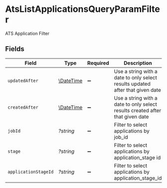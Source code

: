 # AtsListApplicationsQueryParamFilter

ATS Application Filter


## Fields

| Field                                                                         | Type                                                                          | Required                                                                      | Description                                                                   | Example                                                                       |
| ----------------------------------------------------------------------------- | ----------------------------------------------------------------------------- | ----------------------------------------------------------------------------- | ----------------------------------------------------------------------------- | ----------------------------------------------------------------------------- |
| `updatedAfter`                                                                | [\DateTime](https://www.php.net/manual/en/class.datetime.php)                 | :heavy_minus_sign:                                                            | Use a string with a date to only select results updated after that given date | 2020-01-01T00:00:00.000Z                                                      |
| `createdAfter`                                                                | [\DateTime](https://www.php.net/manual/en/class.datetime.php)                 | :heavy_minus_sign:                                                            | Use a string with a date to only select results created after that given date | 2020-01-01T00:00:00.000Z                                                      |
| `jobId`                                                                       | *?string*                                                                     | :heavy_minus_sign:                                                            | Filter to select applications by job_id                                       |                                                                               |
| `stage`                                                                       | *?string*                                                                     | :heavy_minus_sign:                                                            | Filter to select applications by application_stage id                         |                                                                               |
| `applicationStageId`                                                          | *?string*                                                                     | :heavy_minus_sign:                                                            | Filter to select applications by application_stage_id                         |                                                                               |